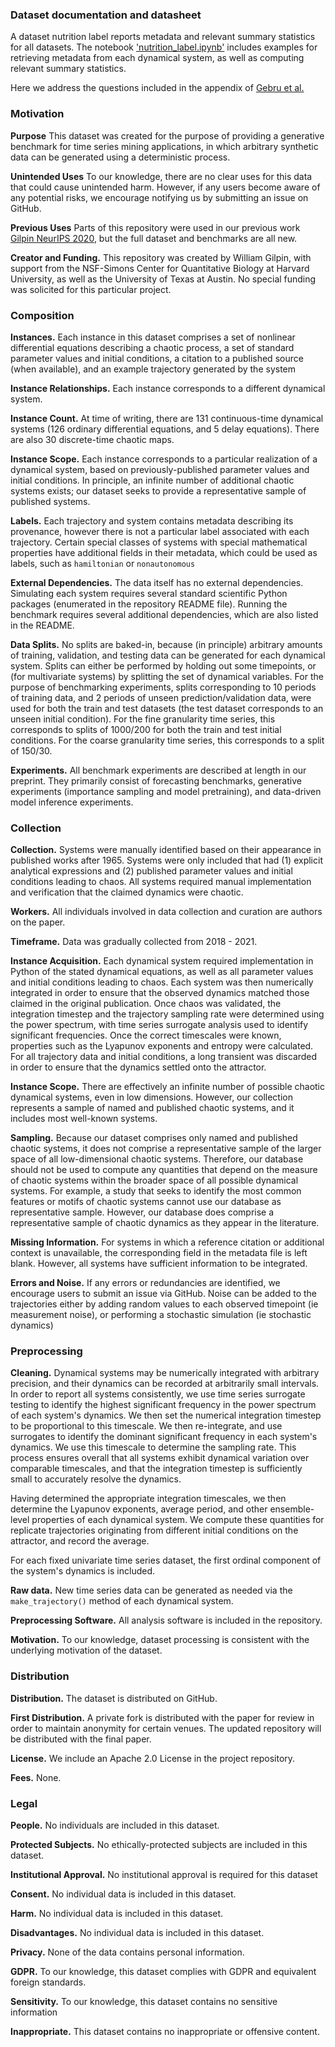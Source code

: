 ### Dataset documentation and datasheet

A dataset nutrition label reports metadata and relevant summary statistics for all datasets. The notebook ['nutrition_label.ipynb'](nutrition_label.ipynb) includes examples for retrieving metadata from each dynamical system, as well as computing relevant summary statistics.

Here we address the questions included in the appendix of [Gebru et al.](https://arxiv.org/abs/1803.09010)



### Motivation

**Purpose** This dataset was created for the purpose of providing a generative benchmark for time series mining applications, in which arbitrary synthetic data can be generated using a deterministic process.

**Unintended Uses** To our knowledge, there are no clear uses for this data that could cause unintended harm. However, if any users become aware of any potential risks, we encourage notifying us by submitting an issue on GitHub.

**Previous Uses** Parts of this repository were used in our previous work [Gilpin NeurIPS 2020](https://arxiv.org/abs/2002.05909), but the full dataset and benchmarks are all new. 

**Creator and Funding.** This repository was created by William Gilpin, with support from the NSF-Simons Center for Quantitative Biology at Harvard University, as well as the University of Texas at Austin. No special funding was solicited for this particular project.



### Composition

**Instances.** Each instance in this dataset comprises a set of nonlinear differential equations describing a chaotic process, a set of standard parameter values and initial conditions, a citation to a published source (when available), and an example trajectory generated by the system

**Instance Relationships.** Each instance corresponds to a different dynamical system.

**Instance Count.** At time of writing, there are 131 continuous-time dynamical systems (126 ordinary differential equations, and 5 delay equations). There are also 30 discrete-time chaotic maps.

**Instance Scope.** Each instance corresponds to a particular realization of a dynamical system, based on previously-published parameter values and initial conditions. In principle, an infinite number of additional chaotic systems exists; our dataset seeks to provide a representative sample of published systems.

**Labels.** Each trajectory and system contains metadata describing its provenance, however there is not a particular label associated with each trajectory. Certain special classes of systems with special mathematical properties have additional fields in their metadata, which could be used as labels, such as `hamiltonian` or `nonautonomous`

**External Dependencies.** The data itself has no external dependencies. Simulating each system requires several standard scientific Python packages (enumerated in the repository README file). Running the benchmark requires several additional dependencies, which are also listed in the README.

**Data Splits.** No splits are baked-in, because (in principle) arbitrary amounts of training, validation, and testing data can be generated for each dynamical system. Splits can either be performed by holding out some timepoints, or (for multivariate systems) by splitting the set of dynamical variables. For the purpose of benchmarking experiments, splits corresponding to $10$ periods of training data, and $2$ periods of unseen prediction/validation data, were used for both the train and test datasets (the test dataset corresponds to an unseen initial condition). For the fine granularity time series, this corresponds to splits of 1000/200 for both the train and test initial conditions. For the coarse granularity time series, this corresponds to a split of 150/30.

**Experiments.** All benchmark experiments are described at length in our preprint. They primarily consist of forecasting benchmarks, generative experiments (importance sampling and model pretraining), and data-driven model inference experiments.



### Collection

**Collection.** Systems were manually identified based on their appearance in published works after 1965. Systems were only included that had (1) explicit analytical expressions and (2) published parameter values and initial conditions leading to chaos. All systems required manual implementation and verification that the claimed dynamics were chaotic.

**Workers.** All individuals involved in data collection and curation are authors on the paper.

**Timeframe.** Data was gradually collected from 2018 - 2021.

**Instance Acquisition.** Each dynamical system required implementation in Python of the stated dynamical equations, as well as all parameter values and initial conditions leading to chaos. Each system was then numerically integrated in order to ensure that the observed dynamics matched those claimed in the original publication. Once chaos was validated, the integration timestep and the trajectory sampling rate were determined using the power spectrum, with time series surrogate analysis used to identify significant frequencies. Once the correct timescales were known, properties such as the Lyapunov exponents and entropy were calculated. For all trajectory data and initial conditions, a long transient was discarded in order to ensure that the dynamics settled onto the attractor.

**Instance Scope.** There are effectively an infinite number of possible chaotic dynamical systems, even in low dimensions. However, our collection represents a sample of named and published chaotic systems, and it includes most well-known systems.

**Sampling.** Because our dataset comprises only named and published chaotic systems, it does not comprise a representative sample of the larger space of all low-dimensional chaotic systems. Therefore, our database should not be used to compute any quantities that depend on the measure of chaotic systems within the broader space of all possible dynamical systems. For example, a study that seeks to identify the most common features or motifs of chaotic systems cannot use our database as representative sample. However, our database does comprise a representative sample of chaotic dynamics as they appear in the literature.

**Missing Information.** For systems in which a reference citation or additional context is unavailable, the corresponding field in the metadata file is left blank. However, all systems have sufficient information to be integrated.

**Errors and Noise.** If any errors or redundancies are identified, we encourage users to submit an issue via GitHub. Noise can be added to the trajectories either by adding random values to each observed timepoint (ie measurement noise), or performing a stochastic simulation (ie stochastic dynamics)




### Preprocessing

**Cleaning.** Dynamical systems may be numerically integrated with arbitrary precision, and their dynamics can be recorded at arbitrarily small intervals. In order to report all systems consistently, we use time series surrogate testing to identify the highest significant frequency in the power spectrum of each system's dynamics. We then set the numerical integration timestep to be proportional to this timescale. We then re-integrate, and use surrogates to identify the dominant significant frequency in each system's dynamics. We use this timescale to determine the sampling rate. This process ensures overall that all systems exhibit dynamical variation over comparable timescales, and that the integration timestep is sufficiently small to accurately resolve the dynamics.

Having determined the appropriate integration timescales, we then determine the Lyapunov exponents, average period, and other ensemble-level properties of each dynamical system. We compute these quantities for replicate trajectories originating from different initial conditions on the attractor, and record the average.

For each fixed univariate time series dataset, the first ordinal component of the system's dynamics is included.

**Raw data.** New time series data can be generated as needed via the `make_trajectory()` method of each dynamical system.

**Preprocessing Software.** All analysis software is included in the repository.

**Motivation.** To our knowledge, dataset processing is consistent with the underlying motivation of the dataset.



### Distribution

**Distribution.** The dataset is distributed on GitHub.

**First Distribution.** A private fork is distributed with the paper for review in order to maintain anonymity for certain venues. The updated repository will be distributed with the final paper.

**License.** We include an Apache 2.0 License in the project repository.

**Fees.** None.



### Legal

**People.** No individuals are included in this dataset.

**Protected Subjects.** No ethically-protected subjects are included in this dataset.

**Institutional Approval.** No institutional approval is required for this dataset

**Consent.** No individual data is included in this dataset.

**Harm.** No individual data is included in this dataset.

**Disadvantages.** No individual data is included in this dataset.

**Privacy.** None of the data contains personal information.

**GDPR.** To our knowledge, this dataset complies with GDPR and equivalent foreign standards.

**Sensitivity.** To our knowledge, this dataset contains no sensitive information

**Inappropriate.** This dataset contains no inappropriate or offensive content.

